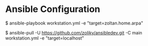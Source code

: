 # Ansible Configuration

$ ansible-playbook workstation.yml -e "target=zoltan.home.arpa"

$ ansible-pull -U https://github.com/zoliky/ansibledev.git -C main workstation.yml -e "target=localhost"
